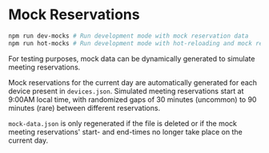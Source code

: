 # Mock Reservations
```bash
npm run dev-mocks # Run development mode with mock reservation data
npm run hot-mocks # Run development mode with hot-reloading and mock reservation data
```

For testing purposes, mock data can be dynamically generated to simulate meeting reservations.

Mock reservations for the current day are automatically generated for each device present in `devices.json`. Simulated meeting reservations start at 9:00AM local time, with randomized gaps of 30 minutes (uncommon) to 90 minutes (rare) between different reservations.

`mock-data.json` is only regenerated if the file is deleted or if the mock meeting reservations' start- and end-times no longer take place on the current day.
